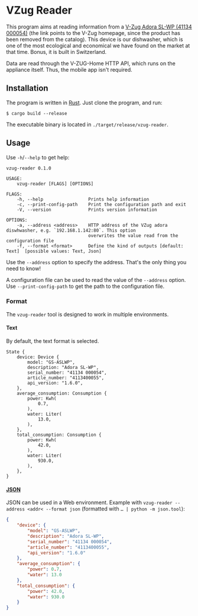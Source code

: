 # VZug Reader

This program aims at reading information from a [V-Zug Adora SL-WP
(41134 000054)](https://www.vzug.com/ch/en/) (the link points to the
V-Zug homepage, since the product has been removed from the
catalog). This device is our dishwasher, which is one of the most
ecological and economical we have found on the market at that
time. Bonus, it is built in Switzerland.

Data are read through the V-ZUG-Home HTTP API, which runs on the
appliance itself. Thus, the mobile app isn't required.

## Installation

The program is written in [Rust](https://www.rust-lang.org/). Just
clone the program, and run:

```shell
$ cargo build --release
```

The executable binary is located in `./target/release/vzug-reader`.

## Usage

Use `-h`/`--help` to get help:

```shell
vzug-reader 0.1.0

USAGE:
    vzug-reader [FLAGS] [OPTIONS]

FLAGS:
    -h, --help                 Prints help information
    -c, --print-config-path    Print the configuration path and exit
    -V, --version              Prints version information

OPTIONS:
    -a, --address <address>    HTTP address of the VZug adora diswhwasher, e.g. `192.168.1.142:80`. This option
                               overwrites the value read from the configuration file
    -f, --format <format>      Define the kind of outputs [default: Text]  [possible values: Text, Json]
```

Use the `--address` option to specify the address. That's the only
thing you need to know!

A configuration file can be used to read the value of the `--address`
option. Use `--print-config-path` to get the path to the configuration
file.

### Format

The `vzug-reader` tool is designed to work in multiple environments.

#### Text

By default, the text format is selected.

```text
State {
    device: Device {
        model: "GS-ASLWP",
        description: "Adora SL-WP",
        serial_number: "41134 000054",
        article_number: "4113400055",
        api_version: "1.6.0",
    },
    average_consumption: Consumption {
        power: Kwh(
            0.7,
        ),
        water: Liter(
            13.0,
        ),
    },
    total_consumption: Consumption {
        power: Kwh(
            42.0,
        ),
        water: Liter(
            930.0,
        ),
    },
}
```

#### [JSON](https://www.json.org/json-en.html)

JSON can be used in a Web environment. Example with `vzug-reader
--address <addr< --format json` (formatted with `… | python -m
json.tool`):

```json
{
    "device": {
        "model": "GS-ASLWP",
        "description": "Adora SL-WP",
        "serial_number": "41134 000054",
        "article_number": "4113400055",
        "api_version": "1.6.0"
    },
    "average_consumption": {
        "power": 0.7,
        "water": 13.0
    },
    "total_consumption": {
        "power": 42.0,
        "water": 930.0
    }
}
```

